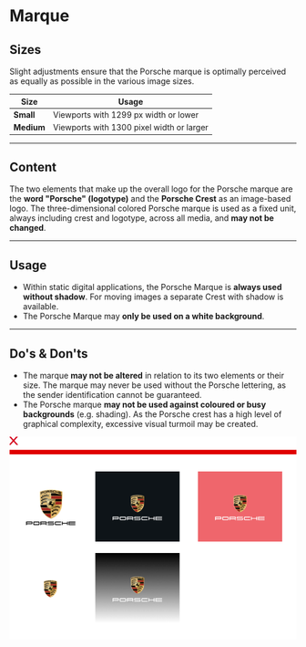 # Marque

<TableOfContents></TableOfContents>

## Sizes

Slight adjustments ensure that the Porsche marque is optimally perceived as equally as possible in the various image sizes.

| Size | Usage |
|------|--------|
| **Small** | Viewports with 1299 px width or lower |
| **Medium** | Viewports with 1300 pixel width or larger |

---

## Content

The two elements that make up the overall logo for the Porsche marque are the **word "Porsche" (logotype)** and the **Porsche Crest** as an image-based logo. The three-dimensional colored Porsche marque is used as a fixed unit, always including crest and logotype, across all media, and **may not be changed**. 

---

## Usage

- Within static digital applications, the Porsche Marque is **always used without shadow**. For moving images a separate Crest with shadow is available.
- The Porsche Marque may **only be used on a white background**.

--- 

## Do's & Don'ts

- The marque **may not be altered** in relation to its two elements or their size. The marque may never be used without the Porsche lettering, as the sender identification cannot be guaranteed.
- The Porsche marque **may not be used against coloured or busy backgrounds** (e.g. shading). As the Porsche crest has a high level of graphical complexity, excessive visual turmoil may be created.

![Example for Porsche marque](./assets/porsche-marque-donts-01.png)

